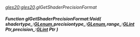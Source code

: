 _[gles20](../../modules/gles20/gles20-module.md):[gles20](../../modules/gles20/gles20-module.md).glGetShaderPrecisionFormat_
##### Function glGetShaderPrecisionFormat:Void( shadertype_:[GLenum](../../modules/gles20/gles20-glenum.md),precisiontype_:[GLenum](../../modules/gles20/gles20-glenum.md),range_:[GLint](../../modules/gles20/gles20-glint.md) Ptr,precision_:[GLint](../../modules/gles20/gles20-glint.md) Ptr )
